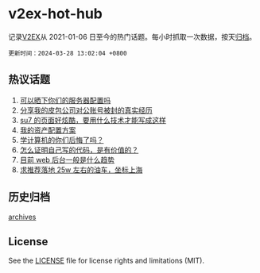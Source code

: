 # v2ex-hot-hub

 记录[V2EX](https://www.v2ex.com/)从 2021-01-06 日至今的热门话题。每小时抓取一次数据，按天[归档](archives)。

`更新时间：2024-03-28 13:02:04 +0800`

## 热议话题

1. [可以晒下你们的服务器配置吗](https://www.v2ex.com/t/1027481)
1. [分享我的皮包公司对公账号被封的真实经历](https://www.v2ex.com/t/1027526)
1. [su7 的页面好炫酷，要用什么技术才能写成这样](https://www.v2ex.com/t/1027438)
1. [我的资产配置方案](https://www.v2ex.com/t/1027429)
1. [学计算机的你们后悔了吗？](https://www.v2ex.com/t/1027601)
1. [怎么证明自己写的代码，是有价值的？](https://www.v2ex.com/t/1027644)
1. [目前 web 后台一般是什么趋势](https://www.v2ex.com/t/1027473)
1. [求推荐落地 25w 左右的油车，坐标上海](https://www.v2ex.com/t/1027634)

## 历史归档

[archives](archives)

## License

See the [LICENSE](LICENSE) file for license rights and limitations (MIT).
